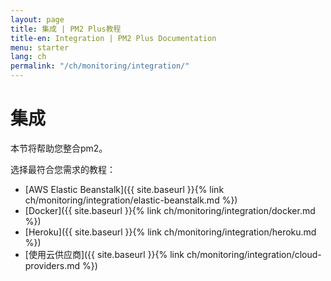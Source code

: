 ```yaml
---
layout: page
title: 集成 | PM2 Plus教程
title-en: Integration | PM2 Plus Documentation
menu: starter
lang: ch
permalink: "/ch/monitoring/integration/"
---
```


# 集成

本节将帮助您整合pm2。

选择最符合您需求的教程：

- [AWS Elastic Beanstalk]({{ site.baseurl }}{% link ch/monitoring/integration/elastic-beanstalk.md %})
- [Docker]({{ site.baseurl }}{% link ch/monitoring/integration/docker.md %})
- [Heroku]({{ site.baseurl }}{% link ch/monitoring/integration/heroku.md %})
- [使用云供应商]({{ site.baseurl }}{% link ch/monitoring/integration/cloud-providers.md %})